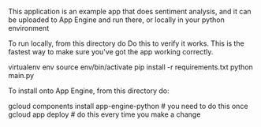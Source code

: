 
This application is an example app that does sentiment analysis, and it
can be uploaded to App Engine and run there, or locally in your python
environment

To run locally, from this directory do Do this to verify it works.
This is the fastest way to make sure you've got the app working correctly.

  virtualenv env
  source env/bin/activate
  pip install -r requirements.txt
  python main.py

To install onto App Engine, from this directory do:

  gcloud components install app-engine-python # you need to do this once
  gcloud app deploy                           # do this every time you make a change

